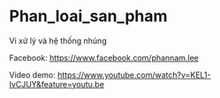 # Phan_loai_san_pham
Vi xử lý và hệ thống nhúng


Facebook: https://www.facebook.com/phannam.lee

Video demo: https://www.youtube.com/watch?v=KEL1-IvCJUY&feature=youtu.be
